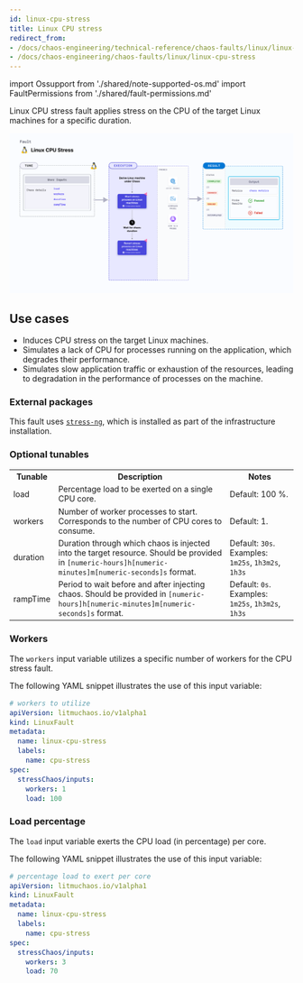 ```yaml
---
id: linux-cpu-stress
title: Linux CPU stress
redirect_from:
- /docs/chaos-engineering/technical-reference/chaos-faults/linux/linux-cpu-stress
- /docs/chaos-engineering/chaos-faults/linux/linux-cpu-stress
---
```


import Ossupport from './shared/note-supported-os.md'
import FaultPermissions from './shared/fault-permissions.md'


Linux CPU stress fault applies stress on the CPU of the target Linux machines for a specific duration.

![Linux CPU stress](./static/images/linux-cpu-stress.png)

## Use cases
- Induces CPU stress on the target Linux machines.
- Simulates a lack of CPU for processes running on the application, which degrades their performance.
- Simulates slow application traffic or exhaustion of the resources, leading to degradation in the performance of processes on the machine.

<Ossupport />

<FaultPermissions />

### External packages
This fault uses [`stress-ng`](https://github.com/ColinIanKing/stress-ng), which is installed as part of the infrastructure installation.


### Optional tunables
<table>
  <tr>
    <th> Tunable </th>
    <th> Description </th>
    <th> Notes </th>
  </tr>
  <tr>
    <td> load </td>
    <td> Percentage load to be exerted on a single CPU core. </td>
    <td> Default: 100 %. </td>
  </tr>
  <tr>
    <td> workers </td>
    <td> Number of worker processes to start. Corresponds to the number of CPU cores to consume. </td>
    <td> Default: 1. </td>
  </tr>
  <tr>
    <td> duration </td>
    <td> Duration through which chaos is injected into the target resource. Should be provided in <code>[numeric-hours]h[numeric-minutes]m[numeric-seconds]s</code> format. </td>
    <td> Default: <code>30s</code>. Examples: <code>1m25s</code>, <code>1h3m2s</code>, <code>1h3s</code> </td>
  </tr>
  <tr>
    <td> rampTime </td>
    <td> Period to wait before and after injecting chaos. Should be provided in <code>[numeric-hours]h[numeric-minutes]m[numeric-seconds]s</code> format. </td>
    <td> Default: <code>0s</code>. Examples: <code>1m25s</code>, <code>1h3m2s</code>, <code>1h3s</code> </td>
  </tr>
</table>

### Workers

The `workers` input variable utilizes a specific number of workers for the CPU stress fault.

The following YAML snippet illustrates the use of this input variable:

[embedmd]:# (./static/manifests/linux-cpu-stress/workers.yaml yaml)
```yaml
# workers to utilize
apiVersion: litmuchaos.io/v1alpha1
kind: LinuxFault
metadata:
  name: linux-cpu-stress
  labels:
    name: cpu-stress
spec:
  stressChaos/inputs:
    workers: 1
    load: 100
```

### Load percentage

The `load` input variable exerts the CPU load (in percentage) per core.

The following YAML snippet illustrates the use of this input variable:

[embedmd]:# (./static/manifests/linux-cpu-stress/load.yaml yaml)
```yaml
# percentage load to exert per core
apiVersion: litmuchaos.io/v1alpha1
kind: LinuxFault
metadata:
  name: linux-cpu-stress
  labels:
    name: cpu-stress
spec:
  stressChaos/inputs:
    workers: 3
    load: 70
```
